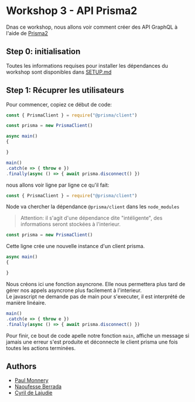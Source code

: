 # Workshop 3 - API Prisma2

Dnas ce workshop, nous allons voir comment créer des API GraphQL à l'aide de [Prisma2](https://www.prisma.io/)

## Step 0: initialisation
Toutes les informations requises pour installer les dépendances du workshop sont disponibles dans [SETUP.md](./SETUP.md)

## Step 1: Récuprer les utilisateurs
Pour commencer, copiez ce début de code:
```javascript
const { PrismaClient } = require("@prisma/client")

const prisma = new PrismaClient()

async main()
{

}

main()
.catch(e => { throw e })
.finally(async () => { await prisma.disconnect() })
```

nous allons voir ligne par ligne ce qu'il fait:
```javascript
const { PrismaClient } = require("@prisma/client")
```
Node va chercher la dépendance `@prisma/client` dans les `node_modules`
> Attention: il s'agit d'une dépendance dite "intéligente", des informations seront stockées à l'interieur.

```javascript
const prisma = new PrismaClient()
```
Cette ligne crée une nouvelle instance d'un client prisma.

```javascript
async main()
{

}
```
Nous créons ici une fonction asyncrone. Elle nous permettera plus tard de gérer nos appels asyncrone plus facilement à l'interieur.  
Le javascript ne demande pas de main pour s'executer, il est interprété de manière linéaire.  

```javascript
main()
.catch(e => { throw e })
.finally(async () => { await prisma.disconnect() })
```
Pour finir, ce bout de code apelle notre fonction `main`, affiche un message si jamais une erreur s'est produite et déconnecte le client prisma une fois toutes les actions terminées.

## Authors
- [Paul Monnery](https://github.com/PaulMonnery/)
- [Naoufesse Berrada](https://github.com/nowlow/)
- [Cyril de Lajudie](https://github.com/Axoloot/)
